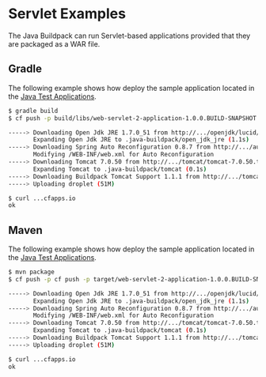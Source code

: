 # Servlet Examples
The Java Buildpack can run Servlet-based applications provided that they are packaged as a WAR file.

## Gradle
The following example shows how deploy the sample application located in the [Java Test Applications][j].

```bash
$ gradle build
$ cf push -p build/libs/web-servlet-2-application-1.0.0.BUILD-SNAPSHOT.war -b https://github.com/cloudfoundry/java-buildpack.git

-----> Downloading Open Jdk JRE 1.7.0_51 from http://.../openjdk/lucid/x86_64/openjdk-1.7.0_51.tar.gz (0.0s)
       Expanding Open Jdk JRE to .java-buildpack/open_jdk_jre (1.1s)
-----> Downloading Spring Auto Reconfiguration 0.8.7 from http://.../auto-reconfiguration/auto-reconfiguration-0.8.7.jar (0.0s)
       Modifying /WEB-INF/web.xml for Auto Reconfiguration
-----> Downloading Tomcat 7.0.50 from http://.../tomcat/tomcat-7.0.50.tar.gz (0.0s)
       Expanding Tomcat to .java-buildpack/tomcat (0.1s)
-----> Downloading Buildpack Tomcat Support 1.1.1 from http://.../tomcat-buildpack-support/tomcat-buildpack-support-1.1.1.jar (0.0s)
-----> Uploading droplet (51M)

$ curl ...cfapps.io
ok
```

## Maven
The following example shows how deploy the sample application located in the [Java Test Applications][j].

```bash
$ mvn package
$ cf push -p cf push -p target/web-servlet-2-application-1.0.0.BUILD-SNAPSHOT.war -b https://github.com/cloudfoundry/java-buildpack.git -b https://github.com/cloudfoundry/java-buildpack.git

-----> Downloading Open Jdk JRE 1.7.0_51 from http://.../openjdk/lucid/x86_64/openjdk-1.7.0_51.tar.gz (0.0s)
       Expanding Open Jdk JRE to .java-buildpack/open_jdk_jre (1.1s)
-----> Downloading Spring Auto Reconfiguration 0.8.7 from http://.../auto-reconfiguration/auto-reconfiguration-0.8.7.jar (0.0s)
       Modifying /WEB-INF/web.xml for Auto Reconfiguration
-----> Downloading Tomcat 7.0.50 from http://.../tomcat/tomcat-7.0.50.tar.gz (0.0s)
       Expanding Tomcat to .java-buildpack/tomcat (0.1s)
-----> Downloading Buildpack Tomcat Support 1.1.1 from http://.../tomcat-buildpack-support/tomcat-buildpack-support-1.1.1.jar (0.0s)
-----> Uploading droplet (51M)

$ curl ...cfapps.io
ok
```

[j]: https://github.com/cloudfoundry/java-test-applications/tree/master/web-servlet-2-application
